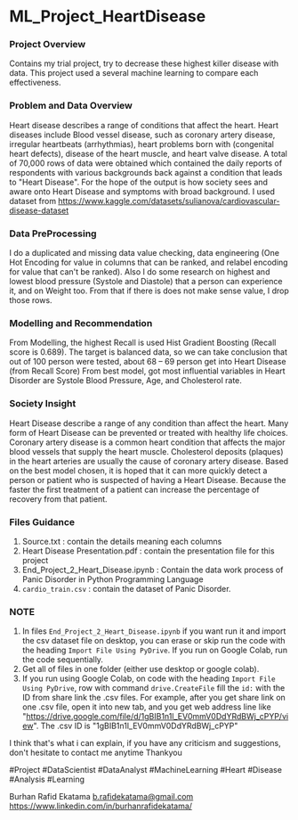 # ML_Project_HeartDisease

### Project Overview
Contains my trial project, try to decrease these highest killer disease with data. This project used a several machine learning to compare each effectiveness.

### Problem and Data Overview
Heart disease describes a range of conditions that affect the heart. Heart diseases include Blood vessel disease, such as coronary artery disease, irregular heartbeats (arrhythmias), heart problems born with (congenital heart defects), disease of the heart muscle, and heart valve disease.
A total of 70,000 rows of data were obtained which contained the daily reports of respondents with various backgrounds back against a condition that leads to "Heart Disease". For the hope of the output is how society sees and aware onto Heart Disease and symptoms with broad background.
I used dataset from https://www.kaggle.com/datasets/sulianova/cardiovascular-disease-dataset

### Data PreProcessing
I do a duplicated and missing data value checking, data engineering (One Hot Encoding for value in columns that can be ranked, and relabel encoding for value that can't be ranked). Also I do some research on highest and lowest blood pressure (Systole and Diastole) that a person can experience it, and on Weight too. From that if there is does not make sense value, I drop those rows.

### Modelling and Recommendation
From Modelling, the highest Recall is used Hist Gradient Boosting (Recall score is 0.689). The target is balanced data, so we can take conclusion that out of 100 person were tested, about 68 – 69 person get into Heart Disease (from Recall Score)
From best model, got most influential variables in Heart Disorder are Systole Blood Pressure, Age, and Cholesterol rate.

### Society Insight
Heart Disease describe a range of any condition than affect the heart. Many form of Heart Disease can be prevented or treated with healthy life choices. 
Coronary artery disease is a common heart condition that affects the major blood vessels that supply the heart muscle. Cholesterol deposits (plaques) in the heart arteries are usually the cause of coronary artery disease.
Based on the best model chosen, it is hoped that it can more quickly detect a person or patient who is suspected of having a Heart Disease. Because the faster the first treatment of a patient can increase the percentage of recovery from that patient.

### Files Guidance
1. Source.txt : contain the details meaning each columns
2. Heart Disease Presentation.pdf : contain the presentation file for this project
3. End_Project_2_Heart_Disease.ipynb : Contain the data work process of Panic Disorder in Python Programming Language
4. `cardio_train.csv` : contain the dataset of Panic Disorder.

### NOTE
1. In files `End_Project_2_Heart_Disease.ipynb` if you want run it and import the csv dataset file on desktop, you can erase or skip run the code with the heading `Import File Using PyDrive`. If you run on Google Colab, run the code sequentially.
2. Get all of files in one folder (either use desktop or google colab).
3. If you run using Google Colab, on code with the heading `Import File Using PyDrive`, row with command `drive.CreateFile` fill the `id:` with the ID from share link the .csv files. For example, after you get share link on one .csv file, open it into new tab, and you get web address line like "https://drive.google.com/file/d/1gBIB1n1l_EV0mmV0DdYRdBWj_cPYP/view". The .csv ID is "1gBIB1n1l_EV0mmV0DdYRdBWj_cPYP"



I think that's what i can explain, if you have any criticism and suggestions, don't hesitate to contact me anytime
Thankyou



#Project #DataScientist #DataAnalyst #MachineLearning #Heart #Disease #Analysis #Learning



Burhan Rafid Ekatama
b.rafidekatama@gmail.com
https://www.linkedin.com/in/burhanrafidekatama/
